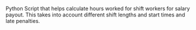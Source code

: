 Python Script that helps calculate hours worked for shift workers for salary payout. This takes into account different shift lengths and start times and late penalties.
